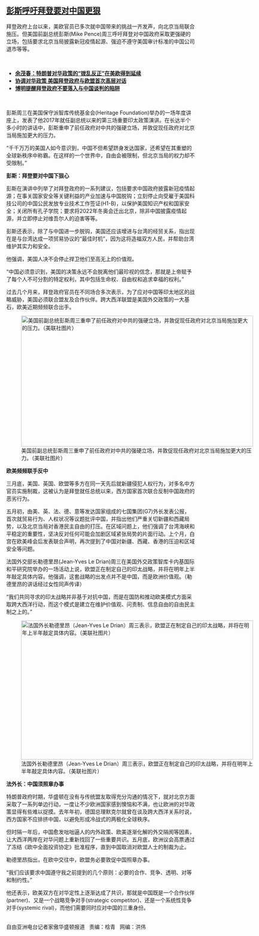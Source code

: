 <!--1626293700000-->
[彭斯呼吁拜登要对中国更狠](https://www.rfa.org/mandarin/yataibaodao/junshiwaijiao/hc-07142021095401.html)
------

<p></p><p>拜登政府上台以来，美欧官员已多次就中国带来的挑战一齐发声，向北京当局联合施压。但美国前副总统彭斯<span>(Mike Pence)</span><span>周三呼吁拜登对中国政府采取更强硬的立场，包括要求北京当局披露新冠疫情起源、强迫不遵守美国审计标准的中国公司退市等等。<p><br/></p><ul><li><a href="https://www.rfa.org/mandarin/yataibaodao/junshiwaijiao/hx1-06172021084413.html"><strong>余茂春：特朗普对华政策的“拨乱反正”在美欧得到延续</strong></a></li><li><strong><a href="https://www.rfa.org/mandarin/yataibaodao/junshiwaijiao/cl-05272021134036.html">协调对华政策 美国拜登政府与欧盟首次高层对话</a></strong></li><li><strong><a href="https://www.rfa.org/mandarin/yataibaodao/junshiwaijiao/cm-02032021135529.html">博明提醒拜登政府不要落入与中国谈判的陷阱</a></strong></li></ul><p><br/></p><p>彭斯周三在<span>美国保守派智库传统基金会</span><span>(Heritage Foundation)</span><span>举办的一场年度讲座上，发表了他</span><span>2017</span><span>年就任副总统以来的第三场重要印太政策演讲。在长达半个多小时的讲话中，彭斯重申了前任政府对中共的强硬立场，并敦促现任政府对北京当局施加更大的压力。</span></p><p><span>“千千万万的美国人如今意识到，</span><span>中国</span><span>不但希望跻身发达国家，还希望在其重塑的全球新秩序中称霸</span><span>。</span><span>在这样的一个世界中，自由会被限制，但北京当局的权力却不受限制。”</span></p><p><strong><span>彭斯：拜登要对中国下狠心</span></strong></p><p><span>彭斯在演讲中列举了对拜登政府的一系列建议，包括要求中国政府披露新冠疫情起源；在事关国家安全等关键利益的产业加速与中国脱钩；立刻停止向受雇于美国科技公司的中国公民发放专业技术工作签证</span><span>(H1-B)</span><span>，以保护美国知识产权和国家安全；关闭所有孔子学院；要求将</span><span>2022</span><span>年冬奥会迁出北京，除非中国披露疫情起源，并立即停止对维吾尔人的迫害等等。</span></p><p><span>彭斯还表示，除了与中国进一步脱钩，美国还应该增进与台湾的经贸关系，指出现在是与台湾达成一项贸易协议的“最佳时机”，因为这将造福双方人民，并帮助台湾维护其实力和安全。</span></p><p><span>他强调，美国人决不会停止捍卫他们至高无上的价值观。</span></p><p><span>“中国必须意识到，美国的决策永远不会脱离他们最珍视的信念，那就是上帝赋予了每个人不可分割的特定权利，其中包括生命权、自由权和追求幸福的权利。”</span></p><p><span>过去几个月来，拜登政府官员在不同场合多次表示，为了应对中国等印太地区的战略威胁，美国必须联合盟友及合作伙伴。跨大西洋联盟是美国外交政策的一大基石，欧美近期频频联合出手。</span></p><p><span><figure class="image-richtext image-inline captioned" style="width:620px;"><img alt="美国前副总统彭斯周三重申了前任政府对中共的强硬立场，并敦促现任政府对北京当局施加更大的压力。（美联社图片）" height="349" src="https://www.rfa.org/mandarin/yataibaodao/junshiwaijiao/hc-07142021095401.html/hc0714.jpg/@@images/d93bf888-457d-4024-b36a-955b0961a5eb.jpeg" title="hc0714.jpg" width="620"/><figcaption class="image-caption">美国前副总统彭斯周三重申了前任政府对中共的强硬立场，并敦促现任政府对北京当局施加更大的压力。（美联社图片）</figcaption><small></small></figure></span></p><p><strong><span>欧美频频联手反中</span></strong></p><p>三月底，美国、英国、欧盟等多方在同一天先后就新疆侵犯人权行为，对多名中方官员实施制裁，这被认为是拜登就任总统以来，西方国家首次联合反制中国政府的恶劣行为。</p><p><span>五月初，由美、英、法、德、意等发达国家组成的七国集团</span><span>(G7)</span><span>外长发表公报，首次就贸易行为、人权状况等议题批评中国，并指出他们严重关切新疆和西藏局势，以及北京当局对香港民主自由的打压。在区域问题上，他们强调了台湾海峡和平稳定的重要性，坚决反对任何可能会加剧区域紧张局势的片面行动。上个月，白宫在欧美峰会后发表联合声明，再次提到了中国对新疆、西藏、香港的压迫和区域安全等问题。</span></p><p><span>法国外交部长勒德里昂</span><span>(Jean-Yves Le Drian)</span><span>周三在美国外交政策智库卡内基国际和平研究院举办的一场活动上说，欧盟正在制定自己的印太战略，并将在明年上半年敲定具体内容。他强调，这套战略的出发点并不是中国，而是欧洲价值观。（勒德里昂的讲话经过女性同声传译）</span></p><p><span>“我们共同寻求</span><span>的</span><span>印太战略并非基于对抗中国，而是在国防和推动欧美模式方面采取跨大西洋行动，而这个模式是建立在维护价值观、问责制、信息自由的自由民主制之上的。”</span></p><p><span><figure class="image-richtext image-inline captioned" style="width:620px;"><img alt="法国外长勒德里昂（Jean-Yves Le Drian）周三表示，欧盟正在制定自己的印太战略，并将在明年上半年敲定具体内容。（美联社图片）" height="371" src="https://www.rfa.org/mandarin/yataibaodao/junshiwaijiao/hc-07142021095401.html/hc0714a.jpg/@@images/ed762733-8231-4e7f-a6ae-36816d9bea45.jpeg" title="hc0714a.jpg" width="620"/><figcaption class="image-caption">法国外长勒德里昂（Jean-Yves Le Drian）周三表示，欧盟正在制定自己的印太战略，并将在明年上半年敲定具体内容。（美联社图片）</figcaption><small></small></figure></span></p><p><strong><span>法外长：中国须照章办事</span></strong></p><p>特朗普政府时期，华盛顿在没有与传统盟友取得充分沟通的情况下，就对北京方面采取了一系列单边行动，一度让不少欧洲国家感到懊恼和不满，也让欧洲的对华政策显得有些难以捉摸。去年年初，德国总理默克尔就曾在谈及跨大西洋关系时说，西方国家不应排挤中国，以避免形成冷战式的两极化全球秩序。</p><p><span>但时隔一年后，中国愈发咄咄逼人的内外政策、欧美逐渐化解的外交隔阂等因素，让大西洋两岸在对华问题上重新找回了一些重要共识。五月底，欧洲议会高票通过了冻结《欧中全面投资协定》批准程序，直到中国取消对欧盟人士的制裁为止。</span></p><p><span>勒德里昂指出，在欧中交往中，欧盟务必要敦促中国照章办事。</span></p><p><span>“我们应该要求中国遵守我之前提到的几个原则</span><span>：</span><span>必要的合作、竞争、透明、对等和制约性。”</span></p><p><span>他还表示，</span><span>欧美</span><span>双方在对华定性上逐渐达成了共识，那就是中国既是一个合作伙伴</span><span>(partner)</span><span>、又是一个战略竞争对手</span><span>(strategic competitor)</span><span>、还是一个系统性竞争对手</span><span>(systemic rival)</span><span>，而他们需要同时应对中国的三重身份。<p><br/>自由亚洲电台记者家傲华盛顿报道   责编：梒青   网编：洪伟</p></span></p></span></p>
